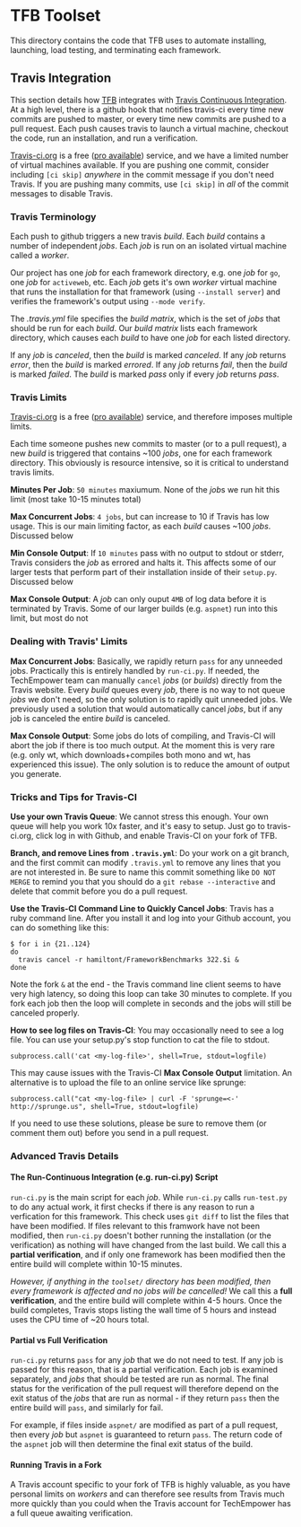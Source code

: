 # TFB Toolset 

This directory contains the code that TFB uses to automate installing, 
launching, load testing, and terminating each framework. 

## Travis Integration

This section details how 
[TFB](https://github.com/TechEmpower/FrameworkBenchmarks) 
integrates with 
[Travis Continuous Integration](https://travis-ci.org/TechEmpower/FrameworkBenchmarks). At a 
high level, there is a github hook that notifies travis-ci every 
time new commits are pushed to master, or every time new commits 
are pushed to a pull request. Each push causes travis to launch a 
virtual machine, checkout the code, run an installation, and run
a verification.

[Travis-ci.org](https://travis-ci.org/) is a free 
([pro available](https://travis-ci.com/)) service, and we have a limited 
number of virtual machines available. If you are pushing one 
commit, consider including `[ci skip]` *anywhere* in the commit 
message if you don't need Travis. If you are pushing many commits, 
use `[ci skip]` in *all* of the commit messages to disable Travis. 

### Travis Terminology

Each push to github triggers a new travis *build*. Each *build* 
contains a number of independent *jobs*. Each *job* is run on an
isolated virtual machine called a *worker*. 

Our project has one *job* for each framework directory, e.g. 
one *job* for `go`, one *job* for `activeweb`, etc. Each 
*job* gets it's own *worker* virtual machine that runs the 
installation for that framework (using `--install server`) and 
verifies the framework's output using `--mode verify`. 

The *.travis.yml* file specifies the *build matrix*, which is 
the set of *jobs* that should be run for each *build*. Our 
*build matrix* lists each framework directory, which causes 
each *build* to have one *job* for each listed directory. 

If any *job* is *canceled*, then the *build* is marked *canceled*.
If any *job* returns *error*, then the *build* is marked *errored*.
If any *job* returns *fail*, then the *build* is marked *failed*.
The *build* is marked *pass* only if every *job* returns *pass*. 

### Travis Limits

[Travis-ci.org](https://travis-ci.org/) is a free 
([pro available](https://travis-ci.com/)) service, and therefore imposes 
multiple limits. 

Each time someone pushes new commits to master (or to a pull request), 
a new *build* is triggered that contains ~100 *jobs*, one for each 
framework directory. This obviously is resource intensive, so it is 
critical to understand travis limits. 

**Minutes Per Job**: `50 minutes` maxiumum. None of the *job*s we run hit 
this limit (most take 10-15 minutes total)

**Max Concurrent Jobs**: `4 jobs`, but can increase to 10 if Travis has low 
usage. This is our main limiting factor, as each *build* causes ~100 *jobs*.
Discussed below

**Min Console Output**: If `10 minutes` pass with no output to stdout or stderr, 
Travis considers the *job* as errored and halts it. This affects some of our
larger tests that perform part of their installation inside of their `setup.py`. 
Discussed below

**Max Console Output**: A *job* can only ouput `4MB` of log data before it 
is terminated by Travis. Some of our larger builds (e.g. `aspnet`) run into 
this limit, but most do not

### Dealing with Travis' Limits

**Max Concurrent Jobs**: Basically, we rapidly return `pass` for any unneeded 
jobs. Practically this is entirely handled by `run-ci.py`. If needed, the 
TechEmpower team can manually `cancel` *jobs* (or *builds*) directly from the 
Travis website. Every *build* queues every *job*, there is no way to not queue *jobs*
we don't need, so the only solution is to rapidly quit unneeded jobs. We previously
used a solution that would automatically cancel *jobs*, but if any job is canceled the
entire *build* is canceled. 

**Max Console Output**: Some jobs do lots of compiling, and Travis-CI will
abort the job if there is too much output. At the moment this is very 
rare (e.g. only wt, which downloads+compiles both mono and wt, has experienced
this issue). The only solution is to reduce the amount of output you generate. 

### Tricks and Tips for Travis-CI

**Use your own Travis Queue**: We cannot stress this enough. Your own queue will 
help you work 10x faster, and it's easy to setup. Just go to travis-ci.org, click 
log in with Github, and enable Travis-CI on your fork of TFB. 

**Branch, and remove Lines from `.travis.yml`**: Do your work on a git branch, and the 
first commit can modify `.travis.yml` to remove any lines that you are not interested
in. Be sure to name this commit something like `DO NOT MERGE` to remind you that you
should do a `git rebase --interactive` and delete that commit before you do a pull 
request. 

**Use the Travis-CI Command Line to Quickly Cancel Jobs**: Travis has a ruby command line. 
After you install it and log into your Github account, you can do something like this: 

    $ for i in {21..124}
    do
      travis cancel -r hamiltont/FrameworkBenchmarks 322.$i &
    done

Note the fork `&` at the end - the Travis command line client seems to have very high
latency, so doing this loop can take 30 minutes to complete. If you fork each job then
the loop will complete in seconds and the jobs will still be canceled properly. 

**How to see log files on Travis-CI**: You may occasionally need to see a log file. 
You can use your setup.py's stop function to cat the file to stdout. 
    
    subprocess.call('cat <my-log-file>', shell=True, stdout=logfile)

This may cause issues with the Travis-CI **Max Console Output** limitation. An alternative
is to upload the file to an online service like sprunge: 

    subprocess.call("cat <my-log-file> | curl -F 'sprunge=<-' http://sprunge.us", shell=True, stdout=logfile)

If you need to use these solutions, please be sure to remove them (or comment them out)
before you send in a pull request.

### Advanced Travis Details

#### The Run-Continuous Integration (e.g. run-ci.py) Script

`run-ci.py` is the main script for each *job*. While `run-ci.py` calls 
`run-test.py` to do any actual work, it first checks if there is any 
reason to run a verfication for this framework. This check uses `git diff`
to list the files that have been modified. If files relevant to this 
framwork have not been modified, then `run-ci.py` doesn't bother running 
the installation (or the verification) as nothing will have changed from 
the last build. We call this a **partial verification**, and if only one 
framework has been modified then the entire build will complete within 
10-15 minutes. 

*However, if anything in the `toolset/` directory has been modified, then
every framework is affected and no jobs will be cancelled!* We call this 
a **full verification**, and the entire build will complete within 4-5 hours. 
Once the build completes, Travis stops listing the wall time of 5 hours and 
instead uses the CPU time of ~20 hours total. 

#### Partial vs Full Verification

`run-ci.py` returns `pass` for any *job* that we do not need to test. If any 
job is passed for this reason, that is a partial verification. Each job is 
examined separately, and *jobs* that should be tested are run as normal. 
The final status for the verification of the pull request will therefore depend on the 
exit status of the *jobs* that are run as normal - if they return `pass` then
the entire build will `pass`, and similarly for fail. 

For example, if files inside `aspnet/` are modified as part of a pull request, 
then every *job* but `aspnet` is guaranteed to return `pass`. The return code 
of the `aspnet` job will then determine the final exit status of the build. 

#### Running Travis in a Fork

A Travis account specific to your fork of TFB is highly valuable, as you have 
personal limits on *workers* and can therefore see results from Travis much 
more quickly than you could when the Travis account for TechEmpower has a 
full queue awaiting verification. 
